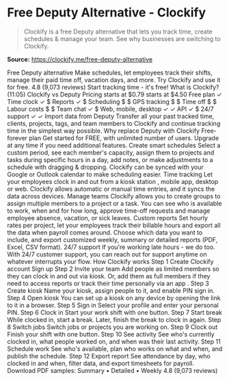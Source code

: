 # Free Deputy Alternative - Clockify

> Clockify is a free Deputy alternative that lets you track time, create schedules & manage your team. See why businesses are switching to Clockify.

**Source:** https://clockify.me/free-deputy-alternative

Free Deputy alternative
Make schedules, let employees track their shifts, manage their paid time off, vacation days, and more. Try Clockify and use it for free.
4.8 (9,073 reviews)
Start tracking time - it's free!
What is Clockify? (11:05)
Clockify vs Deputy
Pricing
starts at $0.79
starts at $4.50
Free plan
✓
Time clock
✓
$
Reports
✓
$
Scheduling
$
$
GPS tracking
$
$
Time off
$
$
Labour costs
$
$
Team chat
✓
$
Web, mobile, desktop
✓
✓
API
✓
$
24/7 support
✓
✓
Import data from Deputy
Transfer all your past tracked time, clients, projects, tags, and team members to Clockify and continue tracking time in the simplest way possible.
Why replace Deputy with Clockify
Free-forever plan
Get started for FREE, with unlimited number of users.
Upgrade
at any time if you need additional features.
Create smart schedules
Select a custom period, see each member's capacity, assign them to projects and tasks during specific hours in a day, add notes, or make adjustments to a schedule with dragging & dropping.
Clockify can be synced with your Google or Outlook calendar to make scheduling easier.
Time tracking
Let your employees clock in and out from a
kiosk station
, mobile app, desktop or web. Clockify allows automatic or manual time entries, and it syncs the data across devices.
Manage teams
Clockify allows you to create groups to assign multiple members to a project or a task.
You can see who is available to work, when and for how long, approve time-off requests and manage employee absence, vacation, or sick leaves.
Custom reports
Set hourly rates per project, let your employees track their billable hours and export all the data when payroll comes around.
Choose which data you want to include, and export customized weekly, summary or detailed reports (PDF, Excel, CSV format).
24/7 support
If you're working late hours - we do too. With 24/7 customer support, you can
reach out
for support anytime on whatever interrupts your flow.
How Clockify works
Step 1
Create Clockify account
Sign up
Step 2
Invite your team
Add people as limited members so they can clock in and out via kiosk. Or, add them as full members if they need to access reports or track their time personally via
an app
.
Step 3
Create kiosk
Name your kiosk, assign people to it, and enable PIN sign in.
Step 4
Open kiosk
You can set up a kiosk on any device by opening the link to it in a browser.
Step 5
Sign in
Select your profile and enter your personal PIN.
Step 6
Clock in
Start your work shift with one button.
Step 7
Start break
While clocked in, start a break. Later, finish the break to clock in again.
Step 8
Switch jobs
Switch jobs or projects you are working on.
Step 9
Clock out
Finish your shift with one button.
Step 10
See activity
See who's currently clocked in, what people worked on, and when was their last activity.
Step 11
Schedule work
See who's available, plan who works on what and when, and publish the schedule.
Step 12
Export report
See attendance by day, who clocked in and when, filter data, and export timesheets for payroll.
Download PDF samples:
Summary
•
Detailed
•
Weekly
4.8 (9,073 reviews)
